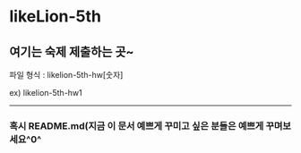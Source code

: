 # likeLion-5th
<h2>여기는 숙제 제출하는 곳~</h2>
<p>파일 형식 : likelion-5th-hw[숫자]</p>
<p>ex) likelion-5th-hw1</p><hr>
<h3>혹시 README.md(지금 이 문서 예쁘게 꾸미고 싶은 분들은 예쁘게 꾸며보세요^0^</h3>
